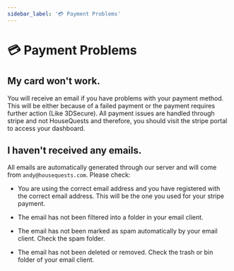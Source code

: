 ```yaml
---
sidebar_label: '💳 Payment Problems'
---
```


# 💳 Payment Problems

## My card won't work.

You will receive an email if you have problems with your payment method. This will be either because of a failed payment or the payment requires further action (Like 3DSecure).  All payment issues are handled through stripe and not HouseQuests and therefore, you should visit the stripe portal to access your dashboard.

## I haven't received any emails.

All emails are automatically generated through our server and will come from `andy@housequests.com`. Please check:

- You are using the correct email address and you have registered with the correct email address. This will be the one you used for your stripe payment.

- The email has not been filtered into a folder in your email client.

- The email has not been marked as spam automatically by your email client. Check the spam folder.

- The email has not been deleted or removed. Check the trash or bin folder of your email client.






